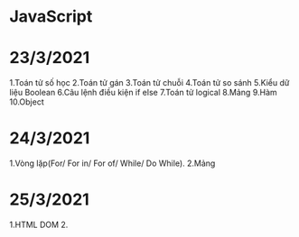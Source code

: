# JavaScript
# 23/3/2021
1.Toán tử số học
2.Toán tử gán
3.Toán tử chuỗi
4.Toán tử so sánh
5.Kiểu dữ liệu Boolean
6.Câu lệnh điều kiện if else
7.Toán tử logical
8.Mảng
9.Hàm
10.Object

# 24/3/2021
1.Vòng lặp(For/ For in/ For of/ While/ Do While).
2.Mảng

# 25/3/2021
1.HTML DOM
2.
